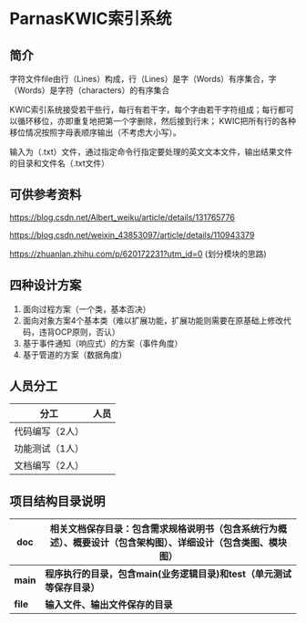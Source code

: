 # ParnasKWIC索引系统
## 简介

字符文件file由行（Lines）构成，行（Lines）是字（Words）有序集合，字（Words）是字符（characters）的有序集合

KWIC索引系统接受若干些行，每行有若干字，每个字由若干字符组成；每行都可以循环移位，亦即重复地把第一个字删除，然后接到行末； KWIC把所有行的各种移位情况按照字母表顺序输出（不考虑大小写）。

输入为（.txt）文件，通过指定命令行指定要处理的英文文本文件，输出结果文件的目录和文件名（.txt文件）

## 可供参考资料

https://blog.csdn.net/Albert_weiku/article/details/131765776

https://blog.csdn.net/weixin_43853097/article/details/110943379

https://zhuanlan.zhihu.com/p/620172231?utm_id=0  (划分模块的思路)

## 四种设计方案

1.  面向过程方案（一个类，基本否决）
2.  面向对象方案4个基本类（难以扩展功能，扩展功能则需要在原基础上修改代码，违背OCP原则，否认）
3.  基于事件通知（响应式）的方案（事件角度）
4.  基于管道的方案（数据角度）

## 人员分工

| 分工            | 人员 |
| --------------- | ---- |
| 代码编写（2人） |      |
| 功能测试（1人） |      |
| 文档编写（2人） |      |

## 项目结构目录说明

| **doc**  | **相关文档保存目录：包含需求规格说明书（包含系统行为概述）、概要设计（包含架构图）、详细设计（包含类图、模块图）** |
| -------- | ------------------------------------------------------------ |
| **main** | **程序执行的目录，包含main(业务逻辑目录)和test（单元测试等保存目录）** |
| **file** | **输入文件、输出文件保存的目录**                             |

